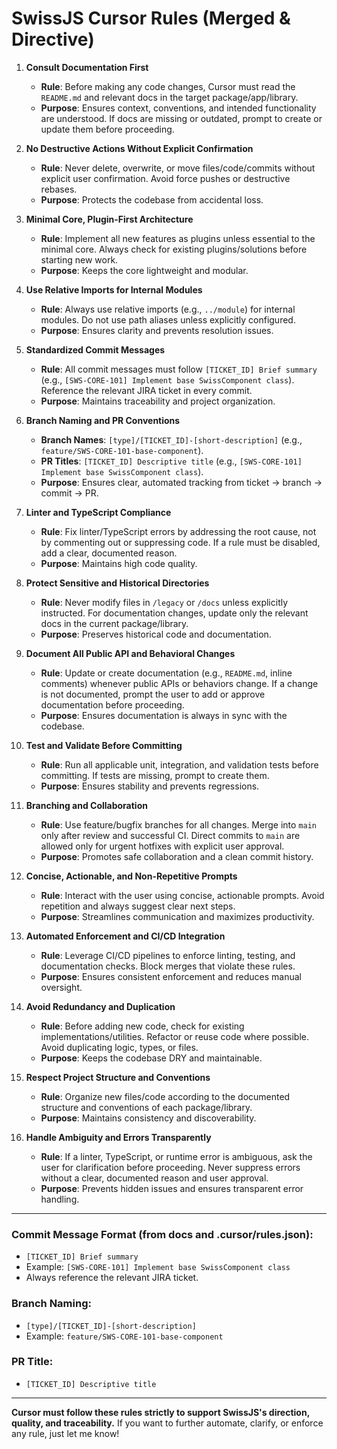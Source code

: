 <!--
Copyright (c) 2024 Themba Mzumara
This file is part of SwissJS Framework. All rights reserved.
Licensed under the MIT License. See LICENSE in the project root for license information.
-->

# SwissJS Cursor Rules (Merged & Directive)

1. **Consult Documentation First**
   - **Rule**: Before making any code changes, Cursor must read the `README.md` and relevant docs in the target package/app/library.
   - **Purpose**: Ensures context, conventions, and intended functionality are understood. If docs are missing or outdated, prompt to create or update them before proceeding.

2. **No Destructive Actions Without Explicit Confirmation**
   - **Rule**: Never delete, overwrite, or move files/code/commits without explicit user confirmation. Avoid force pushes or destructive rebases.
   - **Purpose**: Protects the codebase from accidental loss.

3. **Minimal Core, Plugin-First Architecture**
   - **Rule**: Implement all new features as plugins unless essential to the minimal core. Always check for existing plugins/solutions before starting new work.
   - **Purpose**: Keeps the core lightweight and modular.

4. **Use Relative Imports for Internal Modules**
   - **Rule**: Always use relative imports (e.g., `../module`) for internal modules. Do not use path aliases unless explicitly configured.
   - **Purpose**: Ensures clarity and prevents resolution issues.

5. **Standardized Commit Messages**
   - **Rule**: All commit messages must follow `[TICKET_ID] Brief summary` (e.g., `[SWS-CORE-101] Implement base SwissComponent class`). Reference the relevant JIRA ticket in every commit.
   - **Purpose**: Maintains traceability and project organization.

6. **Branch Naming and PR Conventions**
   - **Branch Names**: `[type]/[TICKET_ID]-[short-description]` (e.g., `feature/SWS-CORE-101-base-component`).
   - **PR Titles**: `[TICKET_ID] Descriptive title` (e.g., `[SWS-CORE-101] Implement base SwissComponent class`).
   - **Purpose**: Ensures clear, automated tracking from ticket → branch → commit → PR.

7. **Linter and TypeScript Compliance**
   - **Rule**: Fix linter/TypeScript errors by addressing the root cause, not by commenting out or suppressing code. If a rule must be disabled, add a clear, documented reason.
   - **Purpose**: Maintains high code quality.

8. **Protect Sensitive and Historical Directories**
   - **Rule**: Never modify files in `/legacy` or `/docs` unless explicitly instructed. For documentation changes, update only the relevant docs in the current package/library.
   - **Purpose**: Preserves historical code and documentation.

9. **Document All Public API and Behavioral Changes**
   - **Rule**: Update or create documentation (e.g., `README.md`, inline comments) whenever public APIs or behaviors change. If a change is not documented, prompt the user to add or approve documentation before proceeding.
   - **Purpose**: Ensures documentation is always in sync with the codebase.

10. **Test and Validate Before Committing**
    - **Rule**: Run all applicable unit, integration, and validation tests before committing. If tests are missing, prompt to create them.
    - **Purpose**: Ensures stability and prevents regressions.

11. **Branching and Collaboration**
    - **Rule**: Use feature/bugfix branches for all changes. Merge into `main` only after review and successful CI. Direct commits to `main` are allowed only for urgent hotfixes with explicit user approval.
    - **Purpose**: Promotes safe collaboration and a clean commit history.

12. **Concise, Actionable, and Non-Repetitive Prompts**
    - **Rule**: Interact with the user using concise, actionable prompts. Avoid repetition and always suggest clear next steps.
    - **Purpose**: Streamlines communication and maximizes productivity.

13. **Automated Enforcement and CI/CD Integration**
    - **Rule**: Leverage CI/CD pipelines to enforce linting, testing, and documentation checks. Block merges that violate these rules.
    - **Purpose**: Ensures consistent enforcement and reduces manual oversight.

14. **Avoid Redundancy and Duplication**
    - **Rule**: Before adding new code, check for existing implementations/utilities. Refactor or reuse code where possible. Avoid duplicating logic, types, or files.
    - **Purpose**: Keeps the codebase DRY and maintainable.

15. **Respect Project Structure and Conventions**
    - **Rule**: Organize new files/code according to the documented structure and conventions of each package/library.
    - **Purpose**: Maintains consistency and discoverability.

16. **Handle Ambiguity and Errors Transparently**
    - **Rule**: If a linter, TypeScript, or runtime error is ambiguous, ask the user for clarification before proceeding. Never suppress errors without a clear, documented reason and user approval.
    - **Purpose**: Prevents hidden issues and ensures transparent error handling.

---

### **Commit Message Format (from docs and .cursor/rules.json):**
- `[TICKET_ID] Brief summary`
- Example: `[SWS-CORE-101] Implement base SwissComponent class`
- Always reference the relevant JIRA ticket.

### **Branch Naming:**
- `[type]/[TICKET_ID]-[short-description]`
- Example: `feature/SWS-CORE-101-base-component`

### **PR Title:**
- `[TICKET_ID] Descriptive title`

---

**Cursor must follow these rules strictly to support SwissJS's direction, quality, and traceability.**
If you want to further automate, clarify, or enforce any rule, just let me know! 